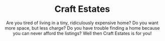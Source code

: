 <div>
  <style>
    div {
     text-align: center;
    }
 </style>
   
# Craft Estates
 
Are you tired of living in a tiny, ridiculously expensive home? Do you want more space, but less charge? Do you have trouble finding a home because you can never afford the listings? Well then Craft Estates is for you!

</div>
